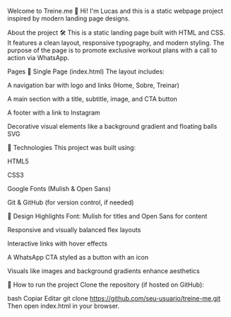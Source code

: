 Welcome to Treine.me
👤 Hi! I'm Lucas and this is a static webpage project inspired by modern landing page designs.

About the project
🛠 This is a static landing page built with HTML and CSS. It features a clean layout, responsive typography, and modern styling. The purpose of the page is to promote exclusive workout plans with a call to action via WhatsApp.

Pages
📄 Single Page (index.html)
The layout includes:

A navigation bar with logo and links (Home, Sobre, Treinar)

A main section with a title, subtitle, image, and CTA button

A footer with a link to Instagram

Decorative visual elements like a background gradient and floating balls SVG

🧰 Technologies
This project was built using:

HTML5

CSS3

Google Fonts (Mulish & Open Sans)

Git & GitHub (for version control, if needed)

🎨 Design Highlights
Font: Mulish for titles and Open Sans for content

Responsive and visually balanced flex layouts

Interactive links with hover effects

A WhatsApp CTA styled as a button with an icon

Visuals like images and background gradients enhance aesthetics

🚀 How to run the project
Clone the repository (if hosted on GitHub):

bash
Copiar
Editar
git clone https://github.com/seu-usuario/treine-me.git
Then open index.html in your browser.
